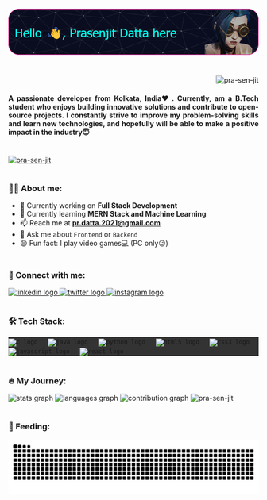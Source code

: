 ![MasterHead](media/jinx_banner.png)

#

<div align="right">
  <img src="https://komarev.com/ghpvc/?username=pra-sen-jit&label=Profile%20views&color=0e75b6&style=flat" alt="pra-sen-jit" />
</div>

<h4 align="justify">A passionate developer from Kolkata, India❤️. Currently, am a B.Tech student who enjoys building innovative solutions and contribute to open-source projects. I constantly strive to improve my problem-solving skills and learn new technologies, and hopefully will be able to make a positive impact in the industry😇</h4>

#

<div align="left">
  <a href="https://github.com/ryo-ma/github-profile-trophy">
    <img src="https://github-profile-trophy.vercel.app/?username=pra-sen-jit&theme=dracula" alt="pra-sen-jit" />
  </a>
</div>

#
<h3 align="left">👩‍💻 About me:</h3>

- 🔭 Currently working on **Full Stack Development**
- 🌱 Currently learning **MERN Stack and Machine Learning**
- 📫 Reach me at **pr.datta.2021@gmail.com**
- 💬 Ask me about `Frontend` or `Backend`
- 😄 Fun fact: I play video games💻 (PC only😉)

#

<h3 align="left">📧 Connect with me:</h3>
<div align="left">
  <a href="https://www.linkedin.com/in/prasenjit-datta-947118258/" target="blank">
    <img src="https://raw.githubusercontent.com/maurodesouza/profile-readme-generator/master/src/assets/icons/social/linkedin/default.svg" width="50" height="30" alt="linkedin logo"  />
  </a>
  <a href="https://twitter.com/prasenjit787" target="blank">
    <img src="https://raw.githubusercontent.com/maurodesouza/profile-readme-generator/master/src/assets/icons/social/twitter/default.svg" width="50" height="30" alt="twitter logo"  />
  </a>
  <a href="https://www.instagram.com/__.ahegao._?igsh=MXJyOGVqMnB5aHE1bg==" target="blank">
    <img src="https://raw.githubusercontent.com/maurodesouza/profile-readme-generator/master/src/assets/icons/social/instagram/default.svg" width="50" height="30" alt="instagram logo"  />
  </a>
</div>

#

<h3 align="left">🛠 Tech Stack:</h3>
<div align="left" style="background-color: #333;">
  <!--<a href="https://www.cprogramming.com/" target="_blank" rel="noreferrer">-->
  <code><img src="https://cdn.jsdelivr.net/gh/devicons/devicon/icons/c/c-original.svg" title="C" height="30" alt="c logo"  /></code>
  <img width="13" />
  <code><img src="https://cdn.jsdelivr.net/gh/devicons/devicon/icons/java/java-original.svg" title="Java" height="30" alt="java logo"  /></code>
  <img width="13" />
  <code><img src="https://cdn.jsdelivr.net/gh/devicons/devicon/icons/python/python-original.svg" title="Python" height="30" alt="python logo"  /></code>
  <img width="13" />
  <code><img src="https://cdn.jsdelivr.net/gh/devicons/devicon/icons/html5/html5-original.svg" title="HTML5" height="30" alt="html5 logo"  /></code>
  <img width="13" />
  <code><img src="https://cdn.jsdelivr.net/gh/devicons/devicon/icons/css3/css3-original.svg" title="CSS3" height="30" alt="css3 logo"  /></code>
  <img width="13" />
  <code><img src="https://cdn.jsdelivr.net/gh/devicons/devicon/icons/javascript/javascript-original.svg" title="JavaScript" height="30" alt="javascript logo"  /></code>
  <img width="13" />
  <code><img src="https://cdn.jsdelivr.net/gh/devicons/devicon/icons/react/react-original.svg" title="React" height="30" alt="react logo"  /></code>
</div>

#

<h3 align="left">🔥 My Journey:</h3>
<div align="left">
  <img width="420px" src="https://github-readme-stats.vercel.app/api?username=pra-sen-jit&hide_title=false&hide_rank=false&show_icons=true&include_all_commits=true&count_private=true&disable_animations=false&theme=dracula&locale=en&hide_border=false&order=1&custom_title=My%20GitHub%20Stats" alt="stats graph"  />
  <img width="400px" src="https://github-readme-stats.vercel.app/api/top-langs?username=pra-sen-jit&locale=en&hide_title=false&layout=compact&card_width=320&langs_count=6&theme=dracula&hide_border=false&order=2" alt="languages graph"  />
  <img width="440px" src="https://github-readme-activity-graph.vercel.app/graph?username=pra-sen-jit&theme=github&hide_border=false&custom_title=My%20Contribution%20Graph" alt="contribution graph" />
  <img width="395px" src="https://github-readme-streak-stats.herokuapp.com/?user=pra-sen-jit&theme=dracula" alt="pra-sen-jit" />
</div>

#

<!--![Snake animation](https://raw.githubusercontent.com/pra-sen-jit/pra-sen-jit/output/github-contribution-grid-snake-dark.svg)-->
<h3 align="left">🐍 Feeding:</h3>
<img src="https://raw.githubusercontent.com/pra-sen-jit/pra-sen-jit/output/snake.svg" alt="Snake animation" />
